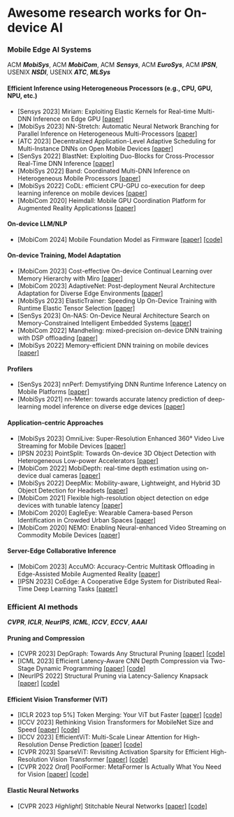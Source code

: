 # Awesome research works for On-device AI

### Mobile Edge AI Systems

<!-- Along with the rapid development of AI and deep learning, DNN models have been widely used in various applications. However, the high computational comlexity of DNN models makes it difficult to deploy them on mobile and edge devices with limited computing resources. This repo collects the research works presenting a system that can efficiently execute DNN models on mobile and edge devices. -->

ACM ***MobiSys***, ACM ***MobiCom***, ACM ***Sensys***, ACM ***EuroSys***, ACM ***IPSN***, USENIX ***NSDI***, USENIX ***ATC***, ***MLSys***

#### Efficient Inference using Heterogeneous Processors (e.g., CPU, GPU, NPU, etc.)
- [Sensys 2023] Miriam: Exploiting Elastic Kernels for Real-time Multi-DNN Inference on Edge GPU [[paper]](https://dl.acm.org/doi/10.1145/3625687.3625789)
- [MobiSys 2023] NN-Stretch: Automatic Neural Network Branching for Parallel Inference on Heterogeneous Multi-Processors [[paper]](https://dl.acm.org/doi/pdf/10.1145/3472381.3479910)
- [ATC 2023] Decentralized Application-Level Adaptive Scheduling for Multi-Instance DNNs on Open Mobile Devices [[paper]](https://www.usenix.org/system/files/atc23-sung.pdf)
- [SenSys 2022] BlastNet: Exploiting Duo-Blocks for Cross-Processor Real-Time DNN Inference [[paper]](https://dl.acm.org/doi/pdf/10.1145/3560905.3568520)
- [MobiSys 2022] Band: Coordinated Multi-DNN Inference on Heterogeneous Mobile Processors [[paper]](https://dl.acm.org/doi/pdf/10.1145/3498361.3538948)
- [MobiSys 2022] CoDL: efficient CPU-GPU co-execution for deep learning inference on mobile devices [[paper]](https://dl.acm.org/doi/pdf/10.1145/3498361.3538932)
- [MobiCom 2020] Heimdall: Mobile GPU Coordination Platform for Augmented Reality Applicationss [[paper]](https://dl.acm.org/doi/10.1145/3372224.3419192)  


#### On-device LLM/NLP
- [MobiCom 2024] Mobile Foundation Model as Firmware [[paper]](https://arxiv.org/pdf/2308.14363) [[code]](https://github.com/UbiquitousLearning/MobileFM)

#### On-device Training, Model Adaptation
- [MobiCom 2023] Cost-effective On-device Continual Learning over Memory Hierarchy with Miro [[paper]](https://dl.acm.org/doi/pdf/10.1145/3570361.3613297)
- [MobiCom 2023] AdaptiveNet: Post-deployment Neural Architecture Adaptation for Diverse Edge Environments [[paper]](https://dl.acm.org/doi/pdf/10.1145/3570361.3592529)
- [MobiSys 2023] ElasticTrainer: Speeding Up On-Device Training with Runtime Elastic Tensor Selection [[paper]](https://dl.acm.org/doi/pdf/10.1145/3581791.3596852)
- [SenSys 2023] On-NAS: On-Device Neural Architecture Search on Memory-Constrained Intelligent Embedded Systems [[paper]](https://dl.acm.org/doi/10.1145/3625687.3625814)
- [MobiCom 2022] Mandheling: mixed-precision on-device DNN training with DSP offloading [[paper]](https://dl.acm.org/doi/abs/10.1145/3495243.3560545)
- [MobiSys 2022] Memory-efficient DNN training on mobile devices [[paper]](https://dl.acm.org/doi/abs/10.1145/3498361.3539765)

#### Profilers
- [SenSys 2023] nnPerf: Demystifying DNN Runtime Inference Latency on Mobile Platforms [[paper]](https://dl.acm.org/doi/10.1145/3625687.3625797)
- [MobiSys 2021] nn-Meter: towards accurate latency prediction of deep-learning model inference on diverse edge devices [[paper]](https://dl.acm.org/doi/10.1145/3458864.3467882)

#### Application-centric Approaches
- [MobiSys 2023] OmniLive: Super-Resolution Enhanced 360° Video Live Streaming for Mobile Devices
 [[paper]](https://dl.acm.org/doi/pdf/10.1145/3581791.3596851)
- [IPSN 2023] PointSplit: Towards On-device 3D Object Detection with Heterogeneous Low-power Accelerators [[paper]](https://dl.acm.org/doi/pdf/10.1145/3583120.3587045)
- [MobiCom 2022] MobiDepth: real-time depth estimation using on-device dual cameras [[paper]](https://dl.acm.org/doi/10.1145/3495243.3560517)
- [MobiSys 2022] DeepMix: Mobility-aware, Lightweight, and Hybrid 3D Object Detection for Headsets [[paper]](https://doi.org/10.1145/3498361.3538945)
- [MobiCom 2021] Flexible high-resolution object detection on edge devices with tunable latency [[paper]](https://dl.acm.org/doi/abs/10.1145/3447993.3483274)
- [MobiCom 2020] EagleEye: Wearable Camera-based Person Identification in Crowded Urban Spaces [[paper]](https://dl.acm.org/doi/10.1145/3372224.3380881)
- [MobiCom 2020] NEMO: Enabling Neural-enhanced Video Streaming on Commodity Mobile Devices [[paper]](https://dl.acm.org/doi/10.1145/3372224.3419185)


#### Server-Edge Collaborative Inference
- [MobiCom 2023] AccuMO: Accuracy-Centric Multitask Offloading in Edge-Assisted Mobile Augmented Reality [[paper]](https://dl.acm.org/doi/pdf/10.1145/3570361.3592531)
- [IPSN 2023] CoEdge: A Cooperative Edge System for Distributed Real-Time Deep Learning Tasks [[paper]](https://dl.acm.org/doi/pdf/10.1145/3583120.3586955)


### Efficient AI methods
<!-- DNN model pruning, quantization, compression, efficient ViT, etc. are the most popular methods to reduce the computational complexity of DNN models. This repo collects the research works presenting efficient AI methods. -->
***CVPR***, ***ICLR***, ***NeurIPS***, ***ICML***, ***ICCV***, ***ECCV***, ***AAAI***
  
#### Pruning and Compression
- [CVPR 2023] DepGraph: Towards Any Structural Pruning [[paper]](https://arxiv.org/abs/2301.12900) [[code]](https://github.com/VainF/Torch-Pruning)
- [ICML 2023] Efficient Latency-Aware CNN Depth Compression via Two-Stage Dynamic Programming [[paper]](https://arxiv.org/abs/2301.12187) [[code]](https://github.com/snu-mllab/Efficient-CNN-Depth-Compression)
- [NeurIPS 2022] Structural Pruning via Latency-Saliency Knapsack [[paper]](https://arxiv.org/abs/2210.06659) [[code]](https://github.com/NVlabs/HALP)

#### Efficient Vision Transformer (ViT)
- [ICLR 2023 top 5%] Token Merging: Your ViT but Faster [[paper]](https://arxiv.org/abs/2210.09461) [[code]](https://github.com/facebookresearch/ToMe)
- [ICCV 2023] Rethinking Vision Transformers for MobileNet Size and Speed [[paper]](https://arxiv.org/abs/2212.08059) [[code]](https://github.com/snap-research/EfficientFormer)
- [ICCV 2023] EfficientViT: Multi-Scale Linear Attention for High-Resolution Dense Prediction [[paper]](https://arxiv.org/abs/2205.14756) [[code]](https://github.com/mit-han-lab/efficientvit)
- [CVPR 2023] SparseViT: Revisiting Activation Sparsity for Efficient High-Resolution Vision Transformer [[paper]](https://arxiv.org/abs/2303.17605) [[code]](https://github.com/mit-han-lab/sparsevit)
- [CVPR 2022 *Oral*] PoolFormer: MetaFormer Is Actually What You Need for Vision [[paper]](https://arxiv.org/abs/2111.11418) [[code]](https://github.com/sail-sg/poolformer)

#### Elastic Neural Networks
- [CVPR 2023 *Highlight*] Stitchable Neural Networks [[paper]](https://arxiv.org/abs/2302.06586) [[code]](https://github.com/ziplab/SN-Net)